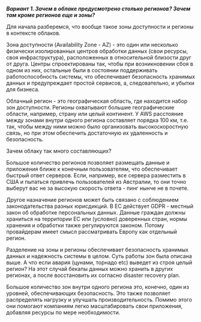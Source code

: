 ***Вариант 1. Зачем в облаке предусмотрено столько регионов? Зачем там кроме регионов еще и зоны?***


Для начала разберемся, что вообще такое зоны доступности и регионы в контексте облаков.


Зона доступности (Availability Zone - AZ) - это один или несколько физически изолированных центров обработки данных (свои ресурсы, своя инфраструктура), расположенных в относительной близости друг от друга. Центры спроектированы так, чтобы при возникновении сбоя в одном из них, остальные были в состоянии поддерживать работоспособность системы, что обеспечивает безопасность хранимых данных и предупреждает простой сервисов, а, следовательно, и убытки для бизнеса. 


Облачный регион - это географическая область, где находится набор зон доступности. Регионы охватывают большие географические области, например, страну или целый континент. У AWS расстояние между зонами внутри одного региона составляет порядка 100 км, т.е. так, чтобы между ними можно было организовать высокоскоростную связь, но при этом обеспечить достаточную их удаленность и безопасность.

Зачем облаку так много составляющих? 

Большое количество регионов позволяет размещать данные и приложения ближе к конечным пользователям, что обеспечивает быстрый ответ серверов. Если, например, все сервера разместить в США и пытаться привлечь пользователей из Австралии, то они точно выберут вас не за высокую скорость ответа  - пинг нынче не в почете.

Другое назначение регионов может быть связано с соблюдением законодательства разных юрисдикций. В ЕС действует GDPR - местный закон об обработке персональных данных. Данные граждан должны храниться на территории ЕС или (условно) доверенных стран, нормы хранения и обработки также регулируются законом. Потому провайдерам имеет смысл рассматривать Европу как отдельный регион.

Разделение на зоны и регионы обеспечивает безопасность хранимых данных и надежность системы в целом. Суть работы зон была описана выше. А что если авария (цунами, торнадо etc) выведет из строя целый регион? На этот случай бекапы данных можно хранить в других регионах, а после восстановить их согласно disaster recovery plan.

Большое количество зон внутри одного региона это, конечно, один из уровней, обеспечивающих безопасность. Это также позволяет распределять нагрузку и улучшать производительность. Помимо этого они помогают компаниям легко масштабировать свои приложения, добавляя ресурсы по мере необходимости.
